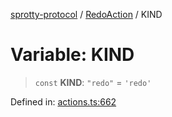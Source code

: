 
[sprotty-protocol](../globals) / [RedoAction](../Namespace.RedoAction) / KIND

# Variable: KIND

> `const` **KIND**: `"redo"` = `'redo'`

Defined in: [actions.ts:662](https://github.com/eclipse-sprotty/sprotty/blob/f9b2433481cc27a1ac0c92d525a92039ae7f6c76/packages/sprotty-protocol/src/actions.ts#L662)
